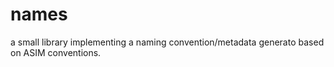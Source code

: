 # names
a small library implementing a naming convention/metadata generato based on ASIM conventions.
